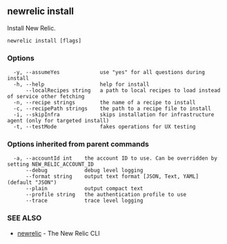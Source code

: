 ## newrelic install

Install New Relic.

```
newrelic install [flags]
```

### Options

```
  -y, --assumeYes             use "yes" for all questions during install
  -h, --help                  help for install
      --localRecipes string   a path to local recipes to load instead of service other fetching
  -n, --recipe strings        the name of a recipe to install
  -c, --recipePath strings    the path to a recipe file to install
  -i, --skipInfra             skips installation for infrastructure agent (only for targeted install)
  -t, --testMode              fakes operations for UX testing
```

### Options inherited from parent commands

```
  -a, --accountId int    the account ID to use. Can be overridden by setting NEW_RELIC_ACCOUNT_ID
      --debug            debug level logging
      --format string    output text format [JSON, Text, YAML] (default "JSON")
      --plain            output compact text
      --profile string   the authentication profile to use
      --trace            trace level logging
```

### SEE ALSO

* [newrelic](newrelic.md)	 - The New Relic CLI

